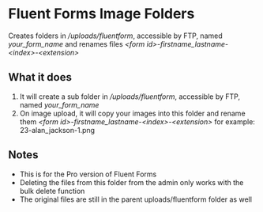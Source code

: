 # Fluent Forms Image Folders
Creates folders in _/uploads/fluentform_, accessible by FTP,  named _your_form_name_ and renames files _&lt;form id>-firstname_lastname-&lt;index>-&lt;extension>_

## What it does
1. It will create a sub folder in  _/uploads/fluentform_, accessible by FTP,  named _your_form_name_
2. On image upload, it will copy your images into this folder and rename them _&lt;form id>-firstname_lastname-&lt;index>-&lt;extension>_ for example: 23-alan_jackson-1.png

## Notes
+ This is for the Pro version of Fluent Forms
+ Deleting the files from this folder from the admin only works with the bulk delete function
+ The original files are still in the parent uploads/fluentform folder as well

   
